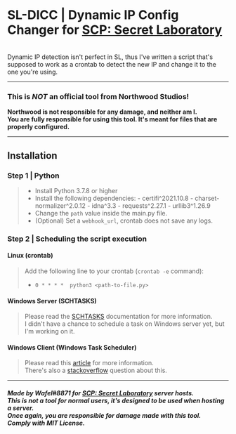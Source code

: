 # SL-DICC | Dynamic IP Config Changer for [SCP: Secret Laboratory](https://scpslgame.com/)
<br>Dynamic IP detection isn't perfect in SL, thus I've written a script that's supposed to work as a crontab to detect the new IP and change it to the one you're using.

---
### This is _NOT_ an official tool from Northwood Studios! 
**Northwood is not responsible for any damage, and neither am I.**
**<br>You are fully responsible for using this tool. It's meant for files that are properly configured.**


---
## Installation

### Step 1 | Python
> - Install Python 3.7.8 or higher
> - Install the following dependencies:
    - certifi^2021.10.8
    - charset-normalizer^2.0.12
    - idna^3.3
    - requests^2.27.1
    - urllib3^1.26.9
> - Change the `path` value inside the main.py file.
> - (Optional) Set a `webhook_url`, crontab does not save any logs.

### Step 2 | Scheduling the script execution
#### Linux (crontab)
> Add the following line to your crontab (`crontab -e` command):
> - `0 * * * *  python3 <path-to-file.py>`

#### Windows Server (SCHTASKS)
> Please read the [SCHTASKS](https://ss64.com/nt/schtasks.html) documentation for more information.
> <br>I didn't have a chance to schedule a task on Windows server yet, but I'm working on it.

#### Windows Client (Windows Task Scheduler)
> Please read this [article](https://techrando.com/2019/06/22/how-to-execute-a-task-hourly-in-task-scheduler/) for more information.
> <br>There's also a [stackoverflow](https://stackoverflow.com/questions/4249542/run-a-task-every-x-minutes-with-windows-task-scheduler) question about this.

---
##### Made by Wafel#8871 for [SCP: Secret Laboratory](https://scpslgame.com/) server hosts. <br>This is not a tool for normal users, it's designed to be used when hosting a server. <br>Once again, you are responsible for damage made with this tool. <br>Comply with MIT License.